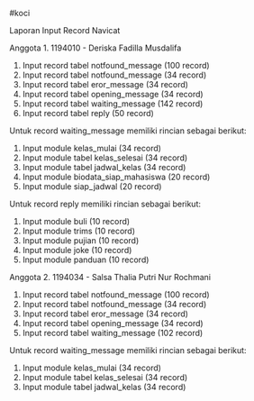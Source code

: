 #koci

Laporan Input Record Navicat

Anggota 1.  1194010 - Deriska Fadilla Musdalifa

1. Input record tabel notfound_message (100 record)
2. Input record tabel notfound_message (34 record)
3. Input record tabel eror_message (34 record)
4. Input record tabel opening_message (34 record)
5. Input record tabel waiting_message (142 record)
6. Input record tabel reply (50 record)

Untuk record waiting_message memiliki rincian sebagai berikut: 
1. Input module kelas_mulai (34 record) 
2. Input module tabel kelas_selesai (34 record) 
3. Input module tabel jadwal_kelas (34 record)
4. Input module biodata_siap_mahasiswa (20 record)
5. Input module siap_jadwal (20 record)

Untuk record reply memiliki rincian sebagai berikut: 
1. Input module buli (10 record)
2. Input module trims (10 record)
3. Input module pujian (10 record)
4. Input module joke (10 record)
5. Input module panduan (10 record)

Anggota 2.   1194034 - Salsa Thalia Putri Nur Rochmani

1. Input record tabel notfound_message (100 record)
2. Input record tabel notfound_message (34 record)
3. Input record tabel eror_message (34 record)
4. Input record tabel opening_message (34 record)
5. Input record tabel waiting_message (102 record)

Untuk record waiting_message memiliki rincian sebagai berikut: 
1. Input module kelas_mulai (34 record) 
2. Input module tabel kelas_selesai (34 record) 
3. Input module tabel jadwal_kelas (34 record)
